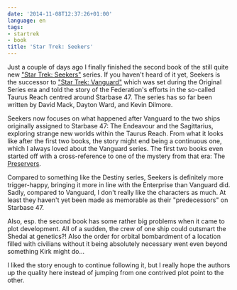 ```yaml
---
date: '2014-11-08T12:37:26+01:00'
language: en
tags:
- startrek
- book
title: 'Star Trek: Seekers'
---
```



Just a couple of days ago I finally finished the second book of the still quite
new ["Star Trek: Seekers"][1] series. If you haven't heard of it yet, Seekers is
the successor to ["Star Trek: Vanguard"][3] which was set during the Original
Series era and told the story of the Federation's efforts in the so-called
Taurus Reach centred around Starbase 47. The series has so far been written by
David Mack, Dayton Ward, and Kevin Dilmore.

Seekers now focuses on what happened after Vanguard to the two ships originally
assigned to Starbase 47: The Endeavour and the Sagittarius, exploring strange new
worlds within the Taurus Reach. From what it looks like after the first two
books, the story might end being a continuous one, which I always loved about
the Vanguard series. The first two books even started off with a cross-reference
to one of the mystery from that era: The [Preservers][2]. 

Compared to something like the Destiny series, Seekers is definitely more
trigger-happy, bringing it more in line with the Enterprise than Vanguard did.
Sadly, compared to Vanguard, I don't really like the characters as much.
At least they haven't yet been made as memorable as their "predecessors" on
Starbase 47.

Also, esp. the second book has some rather big problems when it came to plot
development. All of a sudden, the crew of one ship could outsmart the Shedai at
genetics?! Also the order for orbital bombardment of a location filled with
civilians without it being absolutely necessary went even beyond something Kirk
might do...

I liked the story enough to continue following it, but I really hope the authors
up the quality here instead of jumping from one contrived plot point to the
other.


[1]:http://memory-beta.wikia.com/wiki/Star_Trek%3A_Seekers
[2]:http://en.memory-alpha.org/wiki/Preservers
[3]:http://memory-beta.wikia.com/wiki/Star_Trek:_Vanguard
